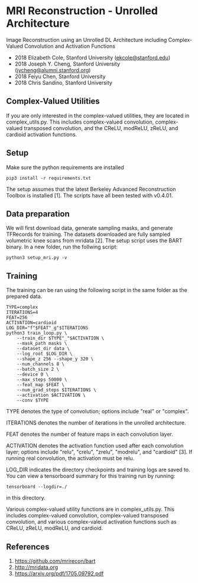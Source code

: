 # MRI Reconstruction - Unrolled Architecture
Image Reconstruction using an Unrolled DL Architecture including Complex-Valued Convolution and Activation Functions
* 2018 Elizabeth Cole, Stanford University (ekcole@stanford.edu)
* 2018 Joseph Y. Cheng, Stanford University (jycheng@alumni.stanford.org)
* 2018 Feiyu Chen, Stanford University
* 2018 Chris Sandino, Stanford University

## Complex-Valued Utilities
If you are only interested in the complex-valued utilities, they are located in complex_utils.py. This includes complex-valued convolution, complex-valued transposed convolution, and the CReLU, modReLU, zReLU, and cardioid activation functions.

## Setup
Make sure the python requirements are installed

    pip3 install -r requirements.txt

The setup assumes that the latest Berkeley Advanced Reconstruction Toolbox is installed [1]. The scripts have all been tested with v0.4.01.

## Data preparation
We will first download data, generate sampling masks, and generate TFRecords for training. The datasets downloaded are fully sampled volumetric knee scans from mridata [2]. The setup script uses the BART binary. In a new folder, run the follwing script:

    python3 setup_mri.py -v

## Training
The training can be ran using the following script in the same folder as the prepared data.

    TYPE=complex
    ITERATIONS=4
    FEAT=256
    ACTIVATION=cardioid
    LOG_DIR="f"$FEAT"_g"$ITERATIONS
    python3 train_loop.py \
        --train_dir $TYPE"_"$ACTIVATION \
        --mask_path masks \
        --dataset_dir data \
        --log_root $LOG_DIR \
        --shape_z 256 --shape_y 320 \
        --num_channels 8 \
        --batch_size 2 \
        --device 0 \
        --max_steps 50000 \
        --feat_map $FEAT \
        --num_grad_steps $ITERATIONS \
        --activation $ACTIVATION \
        --conv $TYPE

TYPE denotes the type of convolution; options include "real" or "complex".

ITERATIONS denotes the number of iterations in the unrolled architecture.

FEAT denotes the number of feature maps in each convolution layer.

ACTIVATION denotes the activation function used after each convolution layer; options include "relu", "crelu", "zrelu", "modrelu", and "cardioid" [3].
If running real convolution, the activation must be relu.

LOG_DIR indicates the directory checkpoints and training logs are saved to. You can view a tensorboard summary for this training run by running:

    tensorboard --logdir=./

in this directory.

Various complex-valued utility functions are in complex_utils.py. This includes complex-valued convolution, complex-valued transposed convolution, and various complex-valeud activation functions such as CReLU, zReLU, modReLU, and cardioid.

## References
1. https://github.com/mrirecon/bart
2. http://mridata.org
3. https://arxiv.org/pdf/1705.09792.pdf 
